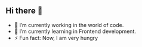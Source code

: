 ## Hi there 👋
- 🔭 I’m currently working in the world of code.
- 🌱 I’m currently learning in Frontend development.
- ⚡ Fun fact: Now, I am very hungry

<!--
**Apisitkitti/Apisitkitti** is a ✨ _special_ ✨ repository because its `README.md` (this file) appears on your GitHub profile.

Here are some ideas to get you started:

- 🔭 I’m currently working on ...
- 🌱 I’m currently learning ...
- 👯 I’m looking to collaborate on ...
- 🤔 I’m looking for help with ...
- 💬 Ask me about ...
- 📫 How to reach me: ...
- 😄 Pronouns: ...
- ⚡ Fun fact: ...
-->
